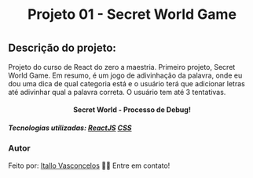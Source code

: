 <h1 align="center"> Projeto 01 - Secret World Game<h1>
<h2>Descrição do projeto:</h2>
<p> 
Projeto do curso de React do zero a maestria. Primeiro projeto, Secret World Game. Em resumo, é um jogo de adivinhação da palavra, onde eu dou uma dica de qual categoria está e o usuário terá que adicionar letras até adivinhar qual a palavra correta. O usuário tem até 3 tentativas.
</p>

<h4 align="center">Secret World - Processo de Debug!</h4>

<h5> Tecnologias utilizadas:
<a href="https://pt-br.reactjs.org/">ReactJS</a>
 <a href="https://www.w3schools.com/css/default.asp">CSS</a>
 </h5>

 <h3>Autor</h3>
 <p>Feito por: <a href="https://www.linkedin.com/in/itallo-vasconcelos-7441b4158/" target="_blank">Itallo Vasconcelos</a> 👋🏽 Entre em contato! </p>
